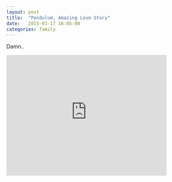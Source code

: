 ```yaml
---
layout: post
title:  "Pendulum, Amazing Love Story"
date:   2015-03-17 16:05:00
categories: family
---
```

Damn..

<div class="vid">
<iframe width="420" height="315" src="https://www.youtube.com/embed/O26qmkHYrZs" frameborder="0" allowfullscreen></iframe>
</div>
